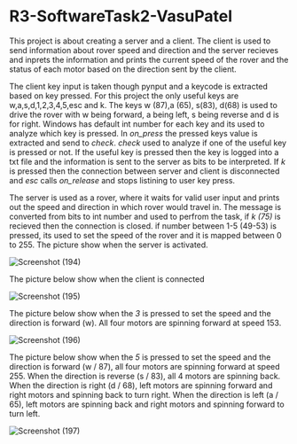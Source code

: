 # R3-SoftwareTask2-VasuPatel


This project is about creating a server and a client. The client is used to send information about rover speed and direction and the server recieves and inprets the information and prints the current speed of the rover and the status of each motor based on the direction sent by the client.


The client key input is taken though pynput and a keycode is extracted based on key pressed. For this project the only useful keys are w,a,s,d,1,2,3,4,5,esc and k. The keys w (87),a (65), s(83), d(68) is used to drive the rover with w being forward, a being left, s being reverse and d is for right. Windows has default int number for each key and its used to analyze which key is pressed. In *on_press* the pressed keys value is extracted and send to *check*. *check* used to analyze if one of the useful key is pressed or not. If the useful key is pressed then the key is logged into a txt file and the information is sent to the server as bits to be interpreted. If *k* is pressed then the connection between server and client is disconnected and *esc*  calls *on_release* and stops listining to user key press.

The server is used as a rover, where it waits for valid user input and prints out the speed and direction in which rover would travel in. The message is converted from bits to int number and used to perfrom the task, if *k (75)* is recieved then the connection is closed. if number between 1-5 (49-53) is pressed, its used to set the speed of the rover and it is mapped between 0 to 255. The picture show when the server is activated.

![Screenshot (194)](https://user-images.githubusercontent.com/83378929/138540066-087bf31f-8544-41ca-973f-ac57023c2c95.png)

The picture below show when the client is connected

![Screenshot (195)](https://user-images.githubusercontent.com/83378929/138540303-8b667d45-c1c2-41c5-a2af-108062409f4a.png)


The picture below show when the *3* is pressed to set the speed and the direction is forward (w). All four motors are spinning forward at speed 153.

![Screenshot (196)](https://user-images.githubusercontent.com/83378929/138540306-b1d5270b-d203-48d9-98ca-7f1626d2c7f4.png)    
  

The picture below show when the *5* is pressed to set the speed and the direction is forward (w / 87), all four motors are spinning forward at speed 255. When the direction is reverse (s / 83), all 4 motors are spinning back. When the direction is right (d / 68), left motors are spinning forward and right motors and spinning back to turn right. When the direction is left (a / 65), left motors are spinning back and right motors and spinning forward to turn left.

![Screenshot (197)](https://user-images.githubusercontent.com/83378929/138540308-cbc827b6-9fd6-4abc-bc2a-394c1058005d.png)

